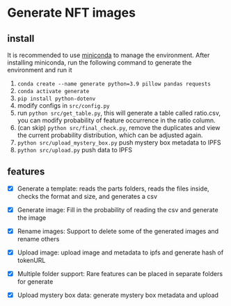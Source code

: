 # Generate NFT images

## install

It is recommended to use [miniconda](https://mirrors.tuna.tsinghua.edu.cn/anaconda/miniconda/) to manage the environment. After installing miniconda, run the following command to generate the environment and run it

1. `conda create --name generate python=3.9 pillow pandas requests`
2. `conda activate generate`
3. `pip install python-dotenv`
4. modify configs in `src/config.py`
5. run `python src/get_table.py`, this will generate a table called ratio.csv, you can modify probability of feature occurrence in the ratio column.
6. (can skip) `python src/final_check.py`, remove the duplicates and view the current probability distribution, which can be adjusted again.
7. `python src/upload_mystery_box.py` push mystery box metadata to IPFS
8. `python src/upload.py` push data to IPFS

## features

- [x] Generate a template: reads the parts folders, reads the files inside, checks the format and size, and generates a csv

- [x] Generate image: Fill in the probability of reading the csv and generate the image

- [x] Rename images: Support to delete some of the generated images and rename others

- [x] Upload image: upload image and metadata to ipfs and generate hash of tokenURL

- [x] Multiple folder support: Rare features can be placed in separate folders for generate

- [x] Upload mystery box data: generate mystery box metadata and upload
